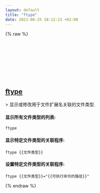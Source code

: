 ```yaml
---
layout: default
title: "ftype"
date: 2021-06-25 18:12:13 +02:00
---
```

{% raw %}
<h2 id="ftype">
  <a href="/zh/windows/ftype.html">ftype</a> <a href="#ftype"><svg class="icon">
    <use href="/assets/images/unicode_sprite.svg#link" />
  </svg></a>
</h2>
> 显示或修改用于文件扩展名关联的文件类型.

#### 显示所有文件类型的列表:
```shell
ftype
```
#### 显示特定文件类型的关联程序:
```shell
ftype {{文件类型}}
```
#### 设置特定文件类型的关联程序:
```shell
ftype {{文件类型}}="{{可执行命令的路径}}"
```
{% endraw %}